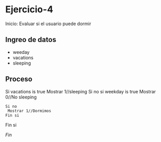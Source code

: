 # Ejercicio-4
Inicio: Evaluar si el usuario puede dormir

## Ingreo de datos
- weeday
- vacations
- sleeping

## Proceso
Si vacations is true 
    Mostrar 1//sleeping
Si no
    si weekday is true
    Mostrar 0//No sleeping
      
    Si no
     Mostrar 1//Dormimos
    Fin si
    
Fin si

*Fin*